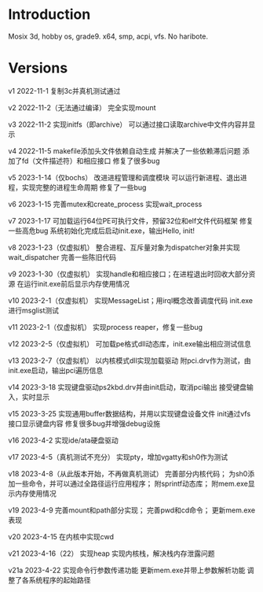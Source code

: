 # Introduction

Mosix 3d, hobby os, grade9.
x64, smp, acpi, vfs.
No haribote.

# Versions

v1 2022-11-1
复制3c并真机测试通过

v2 2022-11-2（无法通过编译）
完全实现mount

v3 2022-11-2
实现initfs（即archive）
可以通过接口读取archive中文件内容并显示

v4 2022-11-5
makefile添加头文件依赖自动生成
并解决了一些依赖滞后问题
添加了fd（文件描述符）和相应接口
修复了很多bug

v5 2023-1-14（仅bochs）
改进进程管理和调度模块
可以运行新进程、退出进程，实现完整的进程生命周期
修复了一些bug

v6 2023-1-15
完善mutex和create_process
实现wait_process

v7 2023-1-17
可加载运行64位PE可执行文件，预留32位和elf文件代码框架
修复一些高危bug
系统初始化完成后启动init.exe，输出Hello, init!

v8 2023-1-23（仅虚拟机）
整合进程、互斥量对象为dispatcher对象并实现wait_dispatcher
完善一些陈旧代码

v9 2023-1-30（仅虚拟机）
实现handle和相应接口；在进程退出时回收大部分资源
在运行init.exe前后显示内存使用情况

v10 2023-2-1（仅虚拟机）
实现MessageList；用irql概念改善调度代码
init.exe进行msglist测试

v11 2023-2-1（仅虚拟机）
实现process reaper，修复一些bug

v12 2023-2-5（仅虚拟机）
可加载pe格式dll动态库，init.exe输出相应测试信息

v13 2023-2-7（仅虚拟机）
以内核模式dll实现加载驱动
附pci.drv作为测试，由init.exe启动，输出pci遍历信息

v14 2023-3-18
实现键盘驱动ps2kbd.drv并由init启动，取消pci输出
接受键盘输入，实时显示

v15 2023-3-25
实现通用buffer数据结构，并用以实现键盘设备文件
init通过vfs接口显示键盘内容
修复很多bug并增强debug设施

v16 2023-4-2
实现ide/ata硬盘驱动

v17 2023-4-5（真机测试不充分）
实现pty，增加vgatty和sh0作为测试

v18 2023-4-8（从此版本开始，不再做真机测试）
完善部分内核代码；
为sh0添加一些命令，并可以通过全路径运行应用程序；
附sprintf动态库；
附mem.exe显示内存使用情况

v19 2023-4-9
完善mount和path部分实现；
完善pwd和cd命令；
更新mem.exe表现

v20 2023-4-15
在内核中实现cwd

v21 2023-4-16（22）
实现heap
实现内核栈，解决栈内存泄露问题

v21a 2023-4-22
实现命令行参数传递功能
更新mem.exe并带上参数解析功能
调整了各系统程序的起始路径
